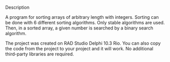 Description

A program for sorting arrays of arbitrary length with integers. Sorting can be done with 6 different sorting algorithms. Only stable algorithms are used. Then, in a sorted array, a given number is searched by a binary search algorithm.


The project was created on RAD Studio Delphi 10.3 Rio. You can also copy the code from the project to your project and it will work. No additional third-party libraries are required.
